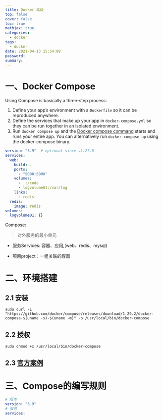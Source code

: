 ```yaml
---
title: Docker 高级
top: false
cover: false
toc: true
mathjax: true
categories:
  - docker
tags:
  - docker
date: 2021-04-13 15:54:09
password:
summary:
---
```


# 一、Docker Compose

Using Compose is basically a three-step process:

1. Define your app’s environment with a `Dockerfile` so it can be reproduced anywhere.
2. Define the services that make up your app in `docker-compose.yml` so they can be run together in an isolated environment.
3. Run `docker compose up` and the [Docker compose command](https://docs.docker.com/compose/cli-command/) starts and runs your entire app. You can alternatively run `docker-compose up` using the docker-compose binary.

```yaml
version: "3.9"  # optional since v1.27.0
services:
  web:
    build: .
    ports:
      - "5000:5000"
    volumes:
      - .:/code
      - logvolume01:/var/log
    links:
      - redis
  redis:
    image: redis
volumes:
  logvolume01: {}
```

Compose:

> 对外服务的最小单元

* 服务Services: 容器、应用,(web、redis、mysql)

* 项目project：一组关联的容器

# 二、环境搭建

## 2.1 安装

```shell
sudo curl -L "https://github.com/docker/compose/releases/download/1.29.2/docker-compose-$(uname -s)-$(uname -m)" -o /usr/local/bin/docker-compose
```

## 2.2 授权

```shell
sudo chmod +x /usr/local/bin/docker-compose
```

## 2.3 [官方案例](https://docs.docker.com/compose/gettingstarted/)

# 三、Compose的编写规则

```yaml
# 版本
version: "3.9"
# 服务
services:
```

